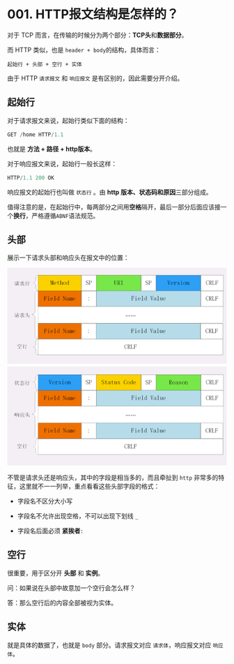# 001. HTTP报文结构是怎样的？

对于 TCP 而言，在传输的时候分为两个部分：**TCP头**和**数据部分**。

而 HTTP 类似，也是 `header + body`的结构，具体而言：

```text
起始行 + 头部 + 空行 + 实体
```

由于 HTTP `请求报文` 和 `响应报文` 是有区别的，因此需要分开介绍。

## 起始行

对于请求报文来说，起始行类似下面的结构：

```js
GET /home HTTP/1.1
```

也就是 **方法 + 路径 + http版本**。

对于响应报文来说，起始行一般长这样：

```js
HTTP/1.1 200 OK
```

响应报文的起始行也叫做 `状态行` 。由 **http 版本、状态码和原因**三部分组成。

值得注意的是，在起始行中，每两部分之间用**空格**隔开，最后一部分后面应该接一个**换行**，严格遵循`ABNF`语法规范。

## 头部

展示一下请求头部和响应头在报文中的位置：

![Alt text](./img/Snipaste_2020-06-20_07-01-59.png)

不管是请求头还是响应头，其中的字段是相当多的，而且牵扯到 `http` 非常多的特征，这里就不一一列举，重点看看这些头部字段的格式：

- 字段名不区分大小写
  
- 字段名不允许出现空格，不可以出现下划线 `_`
  
- 字段名后面必须 **紧挨者**`:`

## 空行

很重要，用于区分开 **头部** 和 **实例**。

问：如果说在头部中故意加一个空行会怎么样？

答：那么空行后的内容全部被视为实体。

## 实体

就是具体的数据了，也就是 `body` 部分。请求报文对应 `请求体`，响应报文对应 `响应体`。
